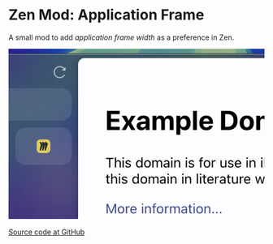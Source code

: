 # Zen Mod: Application Frame

A small mod to add _application frame width_ as a preference in Zen.

![screenshot](./application-frame.png)

[Source code at GitHub](https://github.com/psu/zen-mods)
